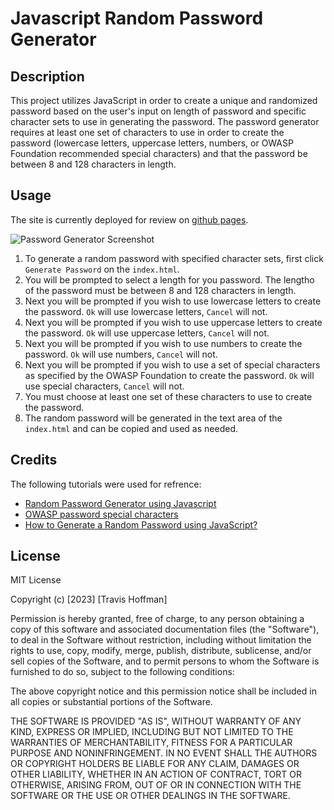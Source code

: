 # Javascript Random Password Generator 

## Description

This project utilizes JavaScript in order to create a unique and randomized password based on the user's input on length of password and specific character sets to use in generating the password. The password generator requires at least one set of characters to use in order to create the password (lowercase letters, uppercase letters, numbers, or OWASP Foundation recommended special characters) and that the password be between 8 and 128 characters in length.   

## Usage

The site is currently deployed for review on [github pages](#). 

![Password Generator Screenshot](https://user-images.githubusercontent.com/123843930/232893495-8b6b7904-5824-41fe-a78a-5732a3e45c5d.gif)

1. To generate a random password with specified character sets, first click `Generate Password` on the `index.html`.
2. You will be prompted to select a length for you password. The lengtho of the password must be between 8 and 128 characters in length. 
3. Next you will be prompted if you wish to use lowercase letters to create the password. `Ok` will use lowercase letters, `Cancel` will not. 
4. Next you will be prompted if you wish to use uppercase letters to create the password. `Ok` will use uppercase letters, `Cancel` will not.
5. Next you will be prompted if you wish to use numbers to create the password. `Ok` will use numbers, `Cancel` will not. 
6. Next you will be prompted if you wish to use a set of special characters as specified by the OWASP Foundation to create the password. `Ok` will use special characters, `Cancel` will not.
7. You must choose at least one set of these characters to use to create the password. 
8. The random password will be generated in the text area of the `index.html` and can be copied and used as needed. 


## Credits

The following tutorials were used for refrence:
- [Random Password Generator using Javascript](https://dev.to/code_mystery/random-password-generator-using-javascript-6a)
- [OWASP password special characters](https://github.com/OWASP/www-community/blob/master/pages/password-special-characters.md)
- [How to Generate a Random Password using JavaScript?](https://www.geeksforgeeks.org/how-to-generate-a-random-password-using-javascript/)

## License

MIT License

Copyright (c) [2023] [Travis Hoffman]

Permission is hereby granted, free of charge, to any person obtaining a copy
of this software and associated documentation files (the "Software"), to deal
in the Software without restriction, including without limitation the rights
to use, copy, modify, merge, publish, distribute, sublicense, and/or sell
copies of the Software, and to permit persons to whom the Software is
furnished to do so, subject to the following conditions:

The above copyright notice and this permission notice shall be included in all
copies or substantial portions of the Software.

THE SOFTWARE IS PROVIDED "AS IS", WITHOUT WARRANTY OF ANY KIND, EXPRESS OR
IMPLIED, INCLUDING BUT NOT LIMITED TO THE WARRANTIES OF MERCHANTABILITY,
FITNESS FOR A PARTICULAR PURPOSE AND NONINFRINGEMENT. IN NO EVENT SHALL THE
AUTHORS OR COPYRIGHT HOLDERS BE LIABLE FOR ANY CLAIM, DAMAGES OR OTHER
LIABILITY, WHETHER IN AN ACTION OF CONTRACT, TORT OR OTHERWISE, ARISING FROM,
OUT OF OR IN CONNECTION WITH THE SOFTWARE OR THE USE OR OTHER DEALINGS IN THE
SOFTWARE.

